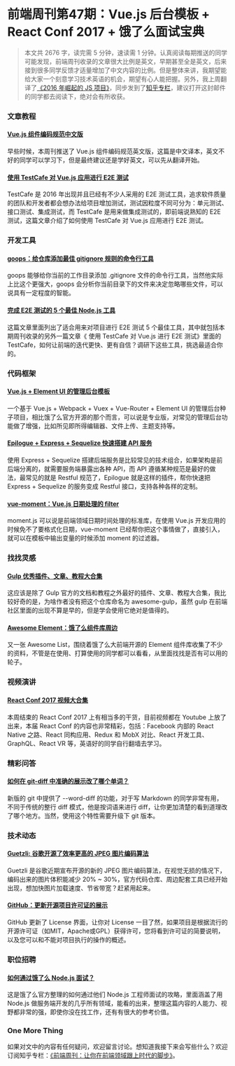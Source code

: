 # 前端周刊第47期：Vue.js 后台模板 + React Conf 2017 + 饿了么面试宝典

> 本文共 2676 字，读完需 5 分钟，速读需 1 分钟。认真阅读每期推送的同学可能发现，前端周刊收录的文章很大比例是英文，早期甚至全是英文，后来接到很多同学反馈才适量增加了中文内容的比例。但是整体来讲，我期望能给大家一个刻意学习技术英语的机会，期望有心人能把握。另外，我上周翻译了<a href="https://zhuanlan.zhihu.com/p/25709238">《2016 年崛起的 JS 项目》</a>，同步发到了<a href="https://zhuanlan.zhihu.com/feweekly">知乎专栏</a>，建议打开这封邮件的同学都去阅读下，绝对会有所收获。

### 文章教程

#### [Vue.js 组件编码规范中文版](https://github.com/pablohpsilva/vuejs-component-style-guide/blob/master/README-CN.md)

早些时候，本周刊推送了 Vue.js 组件编码规范英文版，这篇是中文译本，英文不好的同学可以学习下，但是最终建议还是学好英文，可以先从翻译开始。

#### [使用 TestCafe 对 Vue.js 应用进行 E2E 测试](https://alligator.io/vuejs/e2e-testing-testcafe/?utm_source=javascriptweekly&utm_medium=email)

TestCafe 是 2016 年出现并且已经有不少人采用的 E2E 测试工具，追求软件质量的团队和开发者都会想办法给项目增加测试，测试因粒度不同可分为：单元测试、接口测试、集成测试，而 TestCafe 是用来做集成测试的，即前端说熟知的 E2E 测试，这篇文章介绍了如何使用 TestCafe 对 Vue.js 应用进行 E2E 测试。

### 开发工具

#### [goops：给仓库添加最佳 gitignore 规则的命令行工具](https://github.com/captainsafia/goops?utm_source=nodeweekly&utm_medium=email)

goops 能够给你当前的工作目录添加 .gitignore 文件的命令行工具，当然他实际上比这个更强大，goops 会分析你当前目录下的文件来决定忽略哪些文件，可以说具有一定程度的智能。

#### [完成 E2E 测试的 5 个最佳 Node.js 工具](https://medium.com/@adrian_lewis/top-5-most-rated-node-js-frameworks-for-end-to-end-web-testing-f8ebca4e5d44#.vk449a1r5)

这篇文章里面列出了适合用来对项目进行 E2E 测试 5 个最佳工具，其中就包括本期周刊收录的另外一篇文章《 使用 TestCafe 对 Vue.js 进行 E2E 测试》里面的 TestCafe，如何让前端的迭代更快、更有自信？调研下这些工具，挑选最适合你的。

### 代码框架

#### [Vue.js + Element UI 的管理后台模板](https://github.com/lin-xin/manage-system)

一个基于 Vue.js + Webpack + Vuex + Vue-Router + Element UI 的管理后台种子项目，相比饿了么官方开源的那个而言，可以说是专业版，对常见的管理后台功能做了增强，比如所见即所得编辑器、文件上传、主题支持等。

#### [Epilogue + Express + Sequelize 快速搭建 API 服务](https://github.com/dchester/epilogue)

使用 Express + Sequelize 搭建后端服务是比较常见的技术组合，如果架构是前后端分离的，就需要服务端暴露出各种 API，而 API 遵循某种规范是最好的做法，最常见的就是 Restful 规范了，Epilogue 就是这样的插件，帮你快速把 Express + Sequelize 的服务变成 Restful 接口，支持各种各样的定制。

#### [vue-moment：Vue.js 日期处理的 filter](https://github.com/brockpetrie/vue-moment)

moment.js 可以说是前端领域日期时间处理的标准库，在使用 Vue.js 开发应用的时候免不了要格式化日期，vue-moment 已经帮你把这个事情做了，直接引入，就可以在模板中输出变量的时候添加 moment 的过滤器。

### 找找灵感

#### [Gulp 优秀插件、文章、教程大合集](https://github.com/Platform-CUF/use-gulp)

这应该是除了 Gulp 官方的文档和教程之外最好的插件、文章、教程大合集，我比较好奇的是，为啥作者没有把这个仓库命名为 awesome-gulp，虽然 gulp 在前端社区里面的出现不算是早的，但是学会使用它绝对是值得的。

#### [Awesome Element：饿了么组件库周边](https://github.com/ElementUI/awesome-element)

又一张 Awesome List，围绕着饿了么大前端开源的 Element 组件库收集了不少的资料，不管是在使用、打算使用的同学都可以看看，从里面找找是否有可以用的轮子。

### 视频演讲

#### [React Conf 2017 视频大合集](https://www.youtube.com/playlist?list=PLb0IAmt7-GS3fZ46IGFirdqKTIxlws7e0)

本周结束的 React Conf 2017 上有相当多的干货，目前视频都在 Youtube 上放了出来，本届 React Conf 的内容也非常精彩，包括：Facebook 内部的 React Native 之路、React 同构应用、Redux 和 MobX 对比、React 开发工具、GraphQL、React VR 等，英语好的同学自行翻墙去学习。

### 精彩问答

#### [如何在 git-diff 中准确的展示改了哪个单词？](https://twitter.com/csswizardry/status/757592722479976448)

新版的 git 中提供了 --word-diff 的功能，对于写 Markdown 的同学非常有用，不同于传统的整行 diff 模式，他是按词语来进行 diff，让你更加清楚的看到道理改了哪个地方。当然，使用这个特性需要升级下 git 版本。

### 技术动态

#### [Guetzli: 谷歌开源了效率更高的 JPEG 图片编码算法](https://research.googleblog.com/2017/03/announcing-guetzli-new-open-source-jpeg.html)

Guetzli 是谷歌近期宣布开源的新的 JPEG 图片编码算法，在视觉无损的情况下，编码出来的图片体积能减少 20% ~ 30%，官方代码仓库、周边配套工具已经开始出现，想加快图片加载速度、节省带宽？赶紧用起来。

#### [GitHub：更新开源项目许可证的展示](https://zhuanlan.zhihu.com/p/25821233?utm_source=zhihu&utm_medium=social)

GitHub 更新了 License 界面，让你对 License 一目了然，如果项目是根据流行的开源许可证（如MIT，Apache或GPL）获得许可，您将看到许可证的简要说明，以及您可以和不能对项目执行的操作的概述。

### 职位招聘

#### [如何通过饿了么 Node.js 面试？](https://github.com/ElemeFE/node-interview)

这是饿了么官方整理的如何通过他们 Node.js 工程师面试的攻略，里面涵盖了用 Node.js 做服务端开发的几乎所有领域，能看的出来，整理这篇内容的人能力、视野都非常的强，即使你没在找工作，还有有很大的参考价值。

### One More Thing

如果对文中的内容有任何疑问，欢迎留言讨论。想知道我接下来会写些什么？欢迎订阅知乎专栏：[《前端周刊：让你在前端领域跟上时代的脚步》](https://zhuanlan.zhihu.com/p/25644447)。

